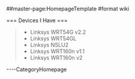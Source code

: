 \#\#master-page:HomepageTemplate \#format wiki

=== Devices I Have ===

> -   Linksys WRT54G v2.2
> -   Linksys WRT54GL
> -   Linksys NSLU2
> -   Linksys WRT160n v1.1
> -   Linksys WRT160n v2

----CategoryHomepage
